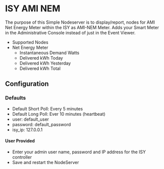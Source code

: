 # ISY AMI NEM

The purpose of this Simple Nodeserver is to display/report, nodes for AMI Net Energy Meter within the ISY as AMI-NEM Meter.
Adds your Smart Meter in the Administrative Console instead of just in the Event Viewer.

* Supported Nodes
* Net Energy Meter
  * Instantaneous Demand Watts
  * Delivered kWh Today
  * Delivered kWh Yesterday
  * Delivered kWh Total

## Configuration

### Defaults

* Default Short Poll:  Every 5 minutes
* Default Long Poll: Ever 10 minutes (heartbeat)
* user: default_user
* password: default_password
* isy_ip: 127.0.0.1

#### User Provided

* Enter your admin user name, password and IP address for the ISY controller
* Save and restart the NodeServer
